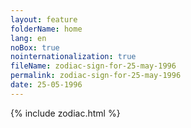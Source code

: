```yaml
---
layout: feature
folderName: home
lang: en
noBox: true
nointernationalization: true
fileName: zodiac-sign-for-25-may-1996
permalink: zodiac-sign-for-25-may-1996
date: 25-05-1996
---
```

{% include zodiac.html %}
